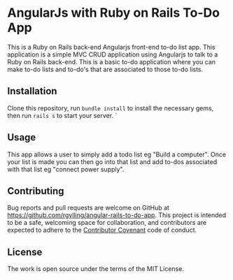 # AngularJs with Ruby on Rails To-Do App

This is a Ruby on Rails back-end Angularjs front-end to-do list app. This application is a simple MVC CRUD application using Angularjs to talk to a Ruby on Rails back-end. This is a basic to-do application where you can make to-do lists and to-do's that are associated to those to-do lists.

## Installation

Clone this repository, run `bundle install` to install the necessary gems, then run `rails s` to start your server.
`

## Usage

This app allows a user to simply add a todo list eg "Build a computer". Once your list is made you can then go into that list and add to-dos associated with that list eg "connect power supply".

## Contributing

Bug reports and pull requests are welcome on GitHub at https://github.com/rgylling/angular-rails-to-do-app. This project is intended to be a safe, welcoming space for collaboration, and contributors are expected to adhere to the [Contributor Covenant](http://contributor-covenant.org) code of conduct.

## License

The work is open source under the terms of the MIT License.
